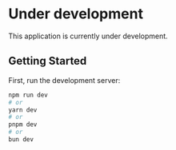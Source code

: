 # Under development

This application is currently under development.

## Getting Started

First, run the development server:

```bash
npm run dev
# or
yarn dev
# or
pnpm dev
# or
bun dev
```
